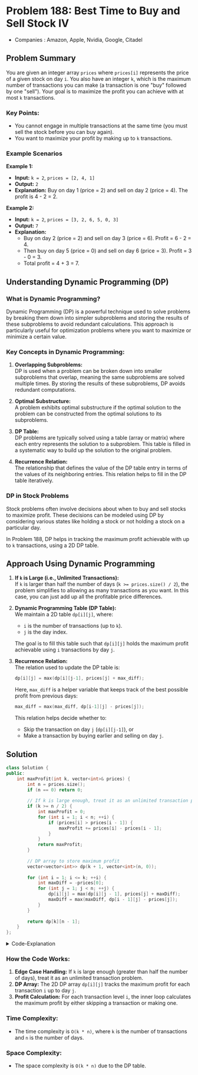 # Problem 188: Best Time to Buy and Sell Stock IV

- Companies : Amazon, Apple, Nvidia, Google, Citadel

## Problem Summary

You are given an integer array `prices` where `prices[i]` represents the price of a given stock on day `i`. You also have an integer `k`, which is the maximum number of transactions you can make (a transaction is one "buy" followed by one "sell"). Your goal is to maximize the profit you can achieve with at most `k` transactions.

### Key Points:

- You cannot engage in multiple transactions at the same time (you must sell the stock before you can buy again).
- You want to maximize your profit by making up to `k` transactions.

### Example Scenarios

**Example 1:**

- **Input:** `k = 2`, `prices = [2, 4, 1]`
- **Output:** `2`
- **Explanation:** Buy on day 1 (price = 2) and sell on day 2 (price = 4). The profit is 4 - 2 = 2.

**Example 2:**

- **Input:** `k = 2`, `prices = [3, 2, 6, 5, 0, 3]`
- **Output:** `7`
- **Explanation:** 
  - Buy on day 2 (price = 2) and sell on day 3 (price = 6). Profit = 6 - 2 = 4.
  - Then buy on day 5 (price = 0) and sell on day 6 (price = 3). Profit = 3 - 0 = 3.
  - Total profit = 4 + 3 = 7.

## Understanding Dynamic Programming (DP)

### What is Dynamic Programming?

Dynamic Programming (DP) is a powerful technique used to solve problems by breaking them down into simpler subproblems and storing the results of these subproblems to avoid redundant calculations. This approach is particularly useful for optimization problems where you want to maximize or minimize a certain value.

### Key Concepts in Dynamic Programming:

1. **Overlapping Subproblems:**  
   DP is used when a problem can be broken down into smaller subproblems that overlap, meaning the same subproblems are solved multiple times. By storing the results of these subproblems, DP avoids redundant computations.

2. **Optimal Substructure:**  
   A problem exhibits optimal substructure if the optimal solution to the problem can be constructed from the optimal solutions to its subproblems.

3. **DP Table:**  
   DP problems are typically solved using a table (array or matrix) where each entry represents the solution to a subproblem. This table is filled in a systematic way to build up the solution to the original problem.

4. **Recurrence Relation:**  
   The relationship that defines the value of the DP table entry in terms of the values of its neighboring entries. This relation helps to fill in the DP table iteratively.

### DP in Stock Problems

Stock problems often involve decisions about when to buy and sell stocks to maximize profit. These decisions can be modeled using DP by considering various states like holding a stock or not holding a stock on a particular day.

In Problem 188, DP helps in tracking the maximum profit achievable with up to `k` transactions, using a 2D DP table.

## Approach Using Dynamic Programming

1. **If `k` is Large (i.e., Unlimited Transactions):**  
   If `k` is larger than half the number of days (`k >= prices.size() / 2`), the problem simplifies to allowing as many transactions as you want. In this case, you can just add up all the profitable price differences.

2. **Dynamic Programming Table (DP Table):**  
   We maintain a 2D table `dp[i][j]`, where:
   - `i` is the number of transactions (up to `k`).
   - `j` is the day index.

   The goal is to fill this table such that `dp[i][j]` holds the maximum profit achievable using `i` transactions by day `j`.

3. **Recurrence Relation:**  
   The relation used to update the DP table is:
   ```cpp
   dp[i][j] = max(dp[i][j-1], prices[j] + max_diff);
   ```
   Here, `max_diff` is a helper variable that keeps track of the best possible profit from previous days:
   ```cpp
   max_diff = max(max_diff, dp[i-1][j] - prices[j]);
   ```

   This relation helps decide whether to:
   - Skip the transaction on day `j` (`dp[i][j-1]`), or
   - Make a transaction by buying earlier and selling on day `j`.

## Solution

```cpp
class Solution {
public:
    int maxProfit(int k, vector<int>& prices) {
        int n = prices.size();
        if (n == 0) return 0;
        
        // If k is large enough, treat it as an unlimited transaction problem
        if (k >= n / 2) {
            int maxProfit = 0;
            for (int i = 1; i < n; ++i) {
                if (prices[i] > prices[i - 1]) {
                    maxProfit += prices[i] - prices[i - 1];
                }
            }
            return maxProfit;
        }
        
        // DP array to store maximum profit
        vector<vector<int>> dp(k + 1, vector<int>(n, 0));
        
        for (int i = 1; i <= k; ++i) {
            int maxDiff = -prices[0];
            for (int j = 1; j < n; ++j) {
                dp[i][j] = max(dp[i][j - 1], prices[j] + maxDiff);
                maxDiff = max(maxDiff, dp[i - 1][j] - prices[j]);
            }
        }
        
        return dp[k][n - 1];
    }
};
```

<details>
  <summary>Code-Explanation</summary>


```cpp
class Solution {
public:
    int maxProfit(int k, vector<int>& prices) {
```
- **Class and Function Declaration**: The class `Solution` contains a public method `maxProfit` which takes an integer `k` (the maximum number of transactions allowed) and a vector `prices` (the stock prices for each day). The method returns the maximum profit that can be achieved.

```cpp
        int n = prices.size();
```
- **Get the Number of Days**: The variable `n` stores the size of the `prices` vector, which represents the number of days for which stock prices are given.

```cpp
        if (n == 0) return 0;
```
- **Edge Case Check**: If there are no prices (`n` is 0), there’s no possibility of making a profit, so the function returns 0 immediately.

```cpp
        if (k >= n / 2) {
```
- **Unlimited Transactions Case**: If the number of allowed transactions `k` is greater than or equal to half the number of days, it means you can make as many transactions as needed, so we treat it as an unlimited transactions problem.

```cpp
            int maxProfit = 0;
            for (int i = 1; i < n; ++i) {
```
- **Initialize Max Profit**: A variable `maxProfit` is initialized to 0 to keep track of the total profit.
- **Iterate Over Days**: The loop starts from the second day (`i = 1`) and goes through each day to calculate the profit.

```cpp
                if (prices[i] > prices[i - 1]) {
                    maxProfit += prices[i] - prices[i - 1];
                }
```
- **Profit Calculation for Unlimited Transactions**: If the price on day `i` is higher than the price on day `i-1`, the difference (`prices[i] - prices[i - 1]`) is added to `maxProfit`. This is equivalent to buying on day `i-1` and selling on day `i`.

```cpp
            return maxProfit;
        }
```
- **Return Max Profit for Unlimited Transactions**: After the loop, the total `maxProfit` is returned if `k` is large enough to treat it as an unlimited transaction scenario.

```cpp
        vector<vector<int>> dp(k + 1, vector<int>(n, 0));
```
- **DP Table Initialization**: A 2D vector `dp` is initialized with dimensions `(k + 1) x n`, where `dp[i][j]` will store the maximum profit achievable with `i` transactions by day `j`. All values are initially set to 0.

```cpp
        for (int i = 1; i <= k; ++i) {
            int maxDiff = -prices[0];
            for (int j = 1; j < n; ++j) {
```
- **Outer Loop (Transactions)**: This loop iterates over the number of transactions from 1 to `k`.
- **Track Maximum Difference**: A variable `maxDiff` is initialized with `-prices[0]`, representing the best profit from buying a stock up to the previous day and selling it today.

```cpp
                dp[i][j] = max(dp[i][j - 1], prices[j] + maxDiff);
```
- **Update DP Table**: For each day `j`, update the DP table entry `dp[i][j]` with the maximum profit achievable by either:
  - Not making a transaction on day `j` (`dp[i][j - 1]`).
  - Selling on day `j` after buying on an earlier day (`prices[j] + maxDiff`).

```cpp
                maxDiff = max(maxDiff, dp[i - 1][j] - prices[j]);
```
- **Update Max Difference**: `maxDiff` is updated to track the best possible profit for future transactions, considering the maximum profit up to the previous day (`dp[i-1][j]`) minus the current price (`prices[j]`).

```cpp
        return dp[k][n - 1];
    }
};
```
- **Return Final Result**: After filling the DP table, the function returns the maximum profit possible with `k` transactions by the last day (`dp[k][n-1]`).

This code efficiently calculates the maximum profit that can be achieved with up to `k` transactions using dynamic programming. It handles both small `k` values (where limited transactions are allowed) and large `k` values (where transactions are effectively unlimited).

</details>

### How the Code Works:

1. **Edge Case Handling:** If `k` is large enough (greater than half the number of days), treat it as an unlimited transaction problem.
2. **DP Array:** The 2D DP array `dp[i][j]` tracks the maximum profit for each transaction `i` up to day `j`.
3. **Profit Calculation:** For each transaction level `i`, the inner loop calculates the maximum profit by either skipping a transaction or making one.

### Time Complexity:
- The time complexity is `O(k * n)`, where `k` is the number of transactions and `n` is the number of days.

### Space Complexity:
- The space complexity is `O(k * n)` due to the DP table.
